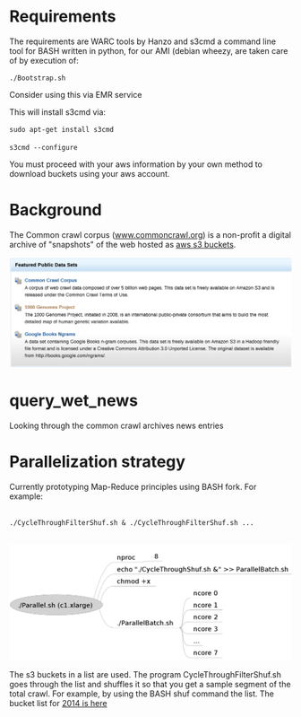 Requirements
============

The requirements are WARC tools by Hanzo and s3cmd a command line tool for BASH written in python, for our AMI (debian wheezy, are taken care of by execution of:

```
./Bootstrap.sh
```

Consider using this via EMR service

This will install s3cmd via:

```
sudo apt-get install s3cmd

s3cmd --configure
```
You must proceed with your aws information by your own method to download buckets using your aws account.



Background
==========

The Common crawl corpus (www.commoncrawl.org) is a non-profit a digital archive of "snapshots" of the web hosted as [aws s3 buckets](https://aws.amazon.com/datasets).   


![Common Crawl Corpus via aws s3 buckets](https://github.com/andrewdefries/query_wet_news/blob/master/CommonCrawlCorpus.png "aws dataset")


query_wet_news
==============

Looking through the common crawl archives news entries


Parallelization strategy
========================

Currently prototyping Map-Reduce principles using BASH fork. 
For example:

```

./CycleThroughFilterShuf.sh & ./CycleThroughFilterShuf.sh ... 
 
```

![Program execution sequence](https://github.com/andrewdefries/query_wet_news/blob/master/ParallelBatch.png "Breakdown of Program execution sequence")

The s3 buckets in a list are used. The program CycleThroughFilterShuf.sh goes through the list and shuffles it so that you get a sample segment of the total crawl. For example, by using the BASH shuf command the list. The bucket list for [2014 is here](https://github.com/andrewdefries/query_wet_news/blob/master/NewsListsFromBlekko/AggregateNreduce/2014_WetDump)



